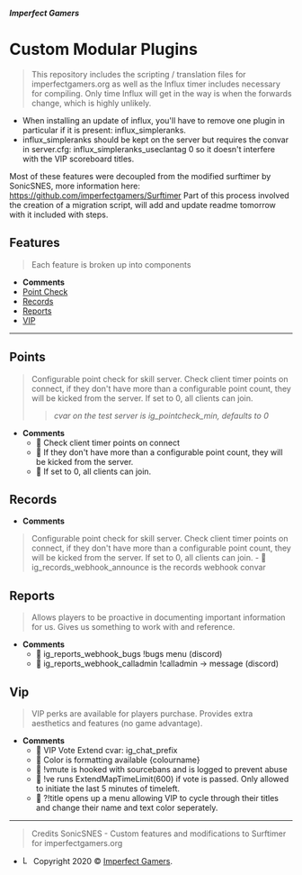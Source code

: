 ***Imperfect Gamers***

# Custom Modular Plugins
>This repository includes the scripting / translation files for imperfectgamers.org as well as the Influx timer includes necessary for compiling. Only time Influx will get in the way is when the forwards change, which is highly unlikely.
- When installing an update of influx, you'll have to remove one plugin in particular if it is present: influx_simpleranks.
- influx_simpleranks should be kept on the server but requires the convar in server.cfg: influx_simpleranks_useclantag 0 so it doesn't interfere with the VIP scoreboard titles.

Most of these features were decoupled from the modified surftimer by SonicSNES, more information here: https://github.com/imperfectgamers/Surftimer
Part of this process involved the creation of a migration script, will add and update readme tomorrow with it included with steps.

## Features

> Each feature is broken up into components
- **Comments**
- [Point Check](#points)
- [Records](#records)
- [Reports](#reports)
- [VIP](#vip)
---

## Points
> Configurable point check for skill server. Check client timer points on connect, if they don't have more than a configurable point count, they will be kicked from the server.  If set to 0, all clients can join.
>> *cvar on the test server is ig_pointcheck_min, defaults to 0*
- **Comments**
    - 🍴 Check client timer points on connect
    - 🍴 If they don't have more than a configurable point count, they will be kicked from the server. 
    - 🍴 If set to 0, all clients can join.

## Records
- **Comments**
> Configurable point check for skill server. Check client timer points on connect, if they don't have more than a configurable point count, they will be kicked from the server.  If set to 0, all clients can join.
    - 🍴 ig_records_webhook_announce is the records webhook convar
## Reports
> Allows players to be proactive in documenting important information for us. Gives us something to work with and reference.
- **Comments**   
    - 🍴 ig_reports_webhook_bugs !bugs menu (discord)
    - 🍴 ig_reports_webhook_calladmin !calladmin -> message (discord)
## Vip
> VIP perks are available for players purchase. Provides extra aesthetics and features (no game advantage).
- **Comments**
    - 🍴 VIP Vote Extend cvar: ig_chat_prefix
    - 🍴 Color is formatting available {colourname} 
    - 🍴 !vmute is hooked with sourcebans and is logged to prevent abuse
    - 🍴 !ve runs ExtendMapTimeLimit(600) if vote is passed. Only allowed to initiate the last 5 minutes of timeleft.
    - 🍴 ?!title opens up a menu allowing VIP to cycle through their titles and change their name and text color seperately.
    


---
> Credits
SonicSNES - Custom features and modifications to Surftimer for imperfectgamers.org

- <a href="https://imperfectgamers.org"><img src="https://cdn.imperfectgamers.org/inc/assets/img/textlogo.png" width="15" height="15" title="Imperfect Gamers" alt="Logo"></a> Copyright 2020 © <a href="https://imperfectgamers.org" target="_blank">Imperfect Gamers</a>.
